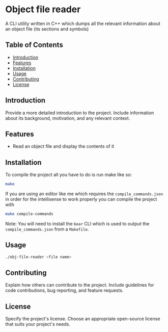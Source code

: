 # Object file reader 

A CLI utility written in C++ which dumps all the relevant information about an object file (its sections and symbols)

## Table of Contents

- [Introduction](#introduction)
- [Features](#features)
- [Installation](#installation)
- [Usage](#usage)
- [Contributing](#contributing)
- [License](#license)

## Introduction

Provide a more detailed introduction to the project. Include information about its background, motivation, and any relevant context.

## Features

- Read an object file and display the contents of it

## Installation

To compile the project all you have to do is run make like so:

```bash
make
```

If you are using an editor like me which requires the `compile_commands.json` in order for the intellisense to work properly you can compile the project with

```bash
make compile-commands
```

Note: You will need to install the `bear` CLI which is used to output the `compile_commands.json` from a `Makefile`.

## Usage

```bash
./obj-file-reader <file name>
```

## Contributing

Explain how others can contribute to the project. Include guidelines for code contributions, bug reporting, and feature requests.

## License

Specify the project's license. Choose an appropriate open-source license that suits your project's needs.

